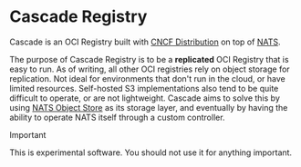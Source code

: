 # Cascade Registry

Cascade is an OCI Registry built with [CNCF Distribution](https://distribution.github.io/distribution) on top of [NATS](https://nats.io).

The purpose of Cascade Registry is to be a **replicated** OCI Registry that is easy to run.
As of writing, all other OCI registries rely on object storage for replication.
Not ideal for environments that don't run in the cloud, or have limited resources.
Self-hosted S3 implementations also tend to be quite difficult to operate, or are not lightweight.
Cascade aims to solve this by using [NATS Object Store](https://docs.nats.io/nats-concepts/jetstream/obj_store) as its storage layer, and eventually by having the ability to operate NATS itself through a custom controller.

> [!IMPORTANT]
> This is experimental software.
> You should not use it for anything important.
